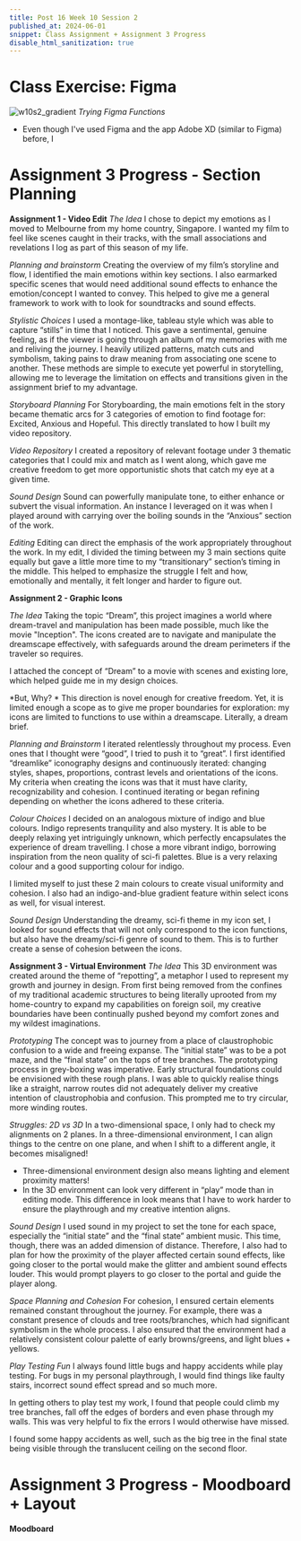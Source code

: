 ```yaml
---
title: Post 16 Week 10 Session 2
published_at: 2024-06-01
snippet: Class Assignment + Assignment 3 Progress
disable_html_sanitization: true
---
```

# **Class Exercise: Figma**
![w10s2_gradient](/w10s2/w10s2_gradient.png)
*Trying Figma Functions*
- Even though I've used Figma and the app Adobe XD (similar to Figma) before, I 
 
# **Assignment 3 Progress - Section Planning**

**Assignment 1 - Video Edit**
*The Idea*
I chose to depict my emotions as I moved to Melbourne from my home country, Singapore. I wanted my film to feel like scenes caught in their tracks, with the small associations and revelations I log as part of this season of my life.

*Planning and brainstorm*
Creating the overview of my film’s storyline and flow, I identified the main emotions within key sections. I also earmarked specific scenes that would need additional sound effects to enhance the emotion/concept I wanted to convey. This helped to give me a general framework to work with to look for soundtracks and sound effects. 

*Stylistic Choices*
I used a montage-like, tableau style which was able to capture “stills” in time that I noticed. This gave a sentimental, genuine feeling, as if the viewer is going through an album of my memories with me and reliving the journey. I heavily utilized patterns, match cuts and symbolism, taking pains to draw meaning from associating one scene to another. These methods are simple to execute yet powerful in storytelling, allowing me to leverage the limitation on effects and transitions given in the assignment brief to my advantage.

*Storyboard Planning*
For Storyboarding, the main emotions felt in the story became thematic arcs for 3 categories of emotion to find footage for: Excited, Anxious and Hopeful. This directly translated to how I built my video repository.

*Video Repository*
I created a repository of relevant footage under 3 thematic categories that I could mix and match as I went along, which gave me creative freedom to get more opportunistic shots that catch my eye at a given time. 

*Sound Design*
Sound can powerfully manipulate tone, to either enhance or subvert the visual information. An instance I leveraged on it was when I played around with carrying over the boiling sounds in the “Anxious” section of the work.

*Editing*
Editing can direct the emphasis of the work appropriately throughout the work. In my edit, I divided the timing between my 3 main sections quite equally but gave a little more time to my “transitionary” section’s timing in the middle. This helped to emphasize the struggle I felt and how, emotionally and mentally, it felt longer and harder to figure out. 

**Assignment 2 - Graphic Icons**

*The Idea*
Taking the topic “Dream”, this project imagines a world where dream-travel and manipulation has been made possible, much like the movie "Inception". The icons created are to navigate and manipulate the dreamscape effectively, with safeguards around the dream perimeters if the traveler so requires.

I attached the concept of “Dream” to a movie with scenes and existing lore, which helped guide me in my design choices.

*But, Why? *
This direction is novel enough for creative freedom. Yet, it is limited enough a scope as to give me proper boundaries for exploration: my icons are limited to functions to use within a dreamscape. Literally, a dream brief.

*Planning and Brainstorm*
I iterated relentlessly throughout my process. Even ones that I thought were “good”, I tried to push it to “great”.
I first identified “dreamlike” iconography designs and continuously iterated: changing styles, shapes, proportions, contrast levels and orientations of the icons. My criteria when creating the icons was that it must have clarity, recognizability and cohesion. I continued iterating or began refining depending on whether the icons adhered to these criteria.

*Colour Choices*
I decided on an analogous mixture of indigo and blue colours. Indigo represents tranquility and also mystery. It is able to be deeply relaxing yet intriguingly unknown, which perfectly encapsulates the experience of dream travelling. I chose a more vibrant indigo, borrowing inspiration from the neon quality of sci-fi palettes. Blue is a very relaxing colour and a good supporting colour for indigo.

I limited myself to just these 2 main colours to create visual uniformity and cohesion. I also had an indigo-and-blue gradient feature within select icons as well, for visual interest.

*Sound Design*
Understanding the dreamy, sci-fi theme in my icon set, I looked for sound effects that will not only correspond to the icon functions, but also have the dreamy/sci-fi genre of sound to them. This is to further create a sense of cohesion between the icons.

**Assignment 3 - Virtual Environment**
*The Idea*
This 3D environment was created around the theme of “repotting”, a metaphor I used to represent my growth and journey in design.  From first being removed from the confines of my traditional academic structures to being literally uprooted from my home-country to expand my capabilities on foreign soil, my creative boundaries have been continually pushed beyond my comfort zones and my wildest imaginations.


*Prototyping*
The concept was to journey from a place of claustrophobic confusion to a wide and freeing expanse. The “initial state” was to be a pot maze, and the “final state” on the tops of tree branches.
The prototyping process in grey-boxing was imperative. Early structural foundations could be envisioned with these rough plans. I was able to quickly realise things like a straight, narrow routes did not adequately deliver my creative intention of claustrophobia and confusion. This prompted me to try circular, more winding routes.

*Struggles: 2D vs 3D*
In a two-dimensional space, I only had to check my alignments on 2 planes. In a three-dimensional environment, I can align things to the centre on one plane, and when I shift to a different angle, it becomes misaligned! 
- Three-dimensional environment design also means lighting and element proximity matters! 
- In the 3D environment can look very different in “play” mode than in editing mode. This difference in look means that I have to work harder to ensure the playthrough and my creative intention aligns.

*Sound Design*
I used sound in my project to set the tone for each space, especially the “initial state” and the “final state” ambient music. This time, though, there was an added dimension of distance. Therefore, I also had to plan for how the proximity of the player affected certain sound effects, like going closer to the portal would make the glitter and ambient sound effects louder. This would prompt players to go closer to the portal and guide the player along.

*Space Planning and Cohesion*
For cohesion, I ensured certain elements remained constant throughout the journey. For example, there was a constant presence of clouds and tree roots/branches, which had significant symbolism in the whole process. I also ensured that the environment had a relatively consistent colour palette of early browns/greens, and light blues + yellows.

*Play Testing Fun*
I always found little bugs and happy accidents while play testing.
For bugs in my personal playthrough, I would find things like faulty stairs, incorrect sound effect spread and so much more.

In getting others to play test my work, I found that people could climb my tree branches, fall off the edges of borders and even phase through my walls. This was very helpful to fix the errors I would otherwise have missed.

I found some happy accidents as well, such as the big tree in the final state being visible through the translucent ceiling on the second floor.

# **Assignment 3 Progress - Moodboard + Layout**
**Moodboard**